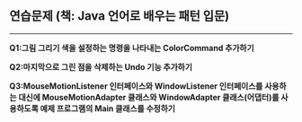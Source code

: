 ## 연습문제 (책: Java 언어로 배우는 패턴 입문)
------------------
**Q1:그림 그리기 색을 설정하는 명령을 나타내는 ColorCommand 추가하기**

**Q2:마지막으로 그린 점을 삭제하는 Undo 기능 추가하기**

**Q3:MouseMotionListener 인터페이스와 WindowListener 인터페이스를 사용하는 대신에 MouseMotionAdapter 클래스와
WindowAdapter 클래스(어댑터)를 사용하도록 예제 프로그램의 Main 클래스를 수정하기**